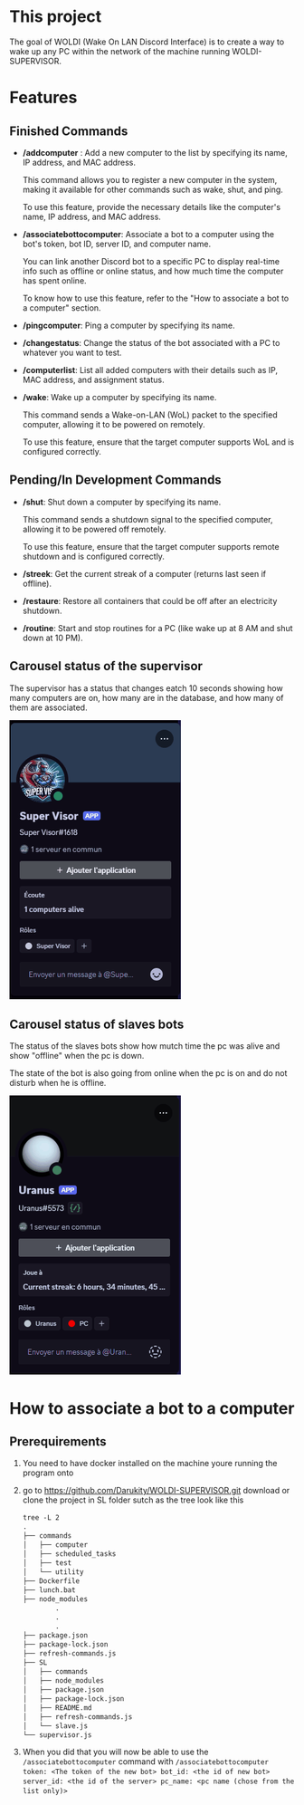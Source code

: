 # This project
The goal of WOLDI (Wake On LAN Discord Interface) is to create a way to wake up any PC within the network of the machine running WOLDI-SUPERVISOR.

# Features

## Finished Commands

- **/addcomputer**
: Add a new computer to the list by specifying its name, IP address, and MAC address.

    This command allows you to register a new computer in the system, making it available for other commands such as wake, shut, and ping.

    To use this feature, provide the necessary details like the computer's name, IP address, and MAC address.

- **/associatebottocomputer**: Associate a bot to a computer using the bot's token, bot ID, server ID, and computer name.

    You can link another Discord bot to a specific PC to display real-time info such as offline or online status, and how much time the computer has spent online.

    To know how to use this feature, refer to the "How to associate a bot to a computer" section.

- **/pingcomputer**: Ping a computer by specifying its name.
- **/changestatus**: Change the status of the bot associated with a PC to whatever you want to test.
- **/computerlist**: List all added computers with their details such as IP, MAC address, and assignment status.
- **/wake**: Wake up a computer by specifying its name.

    This command sends a Wake-on-LAN (WoL) packet to the specified computer, allowing it to be powered on remotely.

    To use this feature, ensure that the target computer supports WoL and is configured correctly.

## Pending/In Development Commands

- **/shut**: Shut down a computer by specifying its name.

    This command sends a shutdown signal to the specified computer, allowing it to be powered off remotely.

    To use this feature, ensure that the target computer supports remote shutdown and is configured correctly.

- **/streek**: Get the current streak of a computer (returns last seen if offline).
- **/restaure**: Restore all containers that could be off after an electricity shutdown.
- **/routine**: Start and stop routines for a PC (like wake up at 8 AM and shut down at 10 PM).

## Carousel status of the supervisor

The supervisor has a status that changes eatch 10 seconds showing how many computers are on, how many are in the database, and how many of them are associated.

![Carousel status of the supervisor](https://github.com/Darukity/WOLDI-SUPERVISOR/blob/master/readme_img/2.gif?raw=true "Carousel status of the supervisor")

## Carousel status of slaves bots

The status of the slaves bots show how mutch time the pc was alive and show "offline" when the pc is down.

The state of the bot is also going from online when the pc is on and do not disturb when he is offline.

![Carousel status of the slaves bot](https://github.com/Darukity/WOLDI-SUPERVISOR/blob/master/readme_img/1.gif?raw=true "Carousel status of the slaves bot")

# How to associate a bot to a computer

## Prerequirements
1. You need to have docker installed on the machine youre running the program onto
2. go to https://github.com/Darukity/WOLDI-SUPERVISOR.git download or clone the project in SL folder sutch as the tree look like this

    ```
    tree -L 2
    .
    ├── commands
    │   ├── computer
    │   ├── scheduled_tasks
    │   ├── test
    │   └── utility
    ├── Dockerfile
    ├── lunch.bat
    ├── node_modules
            .
            .
            .
    ├── package.json
    ├── package-lock.json
    ├── refresh-commands.js
    ├── SL
    │   ├── commands
    │   ├── node_modules
    │   ├── package.json
    │   ├── package-lock.json
    │   ├── README.md
    │   ├── refresh-commands.js
    │   └── slave.js
    └── supervisor.js
    ```
3. When you did that you will now be able to use the `/associatebottocomputer` command with `/associatebottocomputer token: <The token of the new bot> bot_id: <the id of new bot> server_id: <the id of the server> pc_name: <pc name (chose from the list only)>`